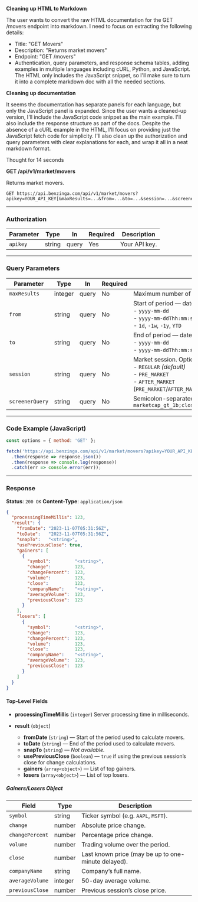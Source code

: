**Cleaning up HTML to Markdown**

The user wants to convert the raw HTML documentation for the GET /movers endpoint into markdown. I need to focus on extracting the following details:

* Title: "GET Movers"
* Description: "Returns market movers"
* Endpoint: "GET /movers"
* Authentication, query parameters, and response schema tables, adding examples in multiple languages including cURL, Python, and JavaScript. The HTML only includes the JavaScript snippet, so I'll make sure to turn it into a complete markdown doc with all the needed sections.

**Cleaning up documentation**

It seems the documentation has separate panels for each language, but only the JavaScript panel is expanded. Since the user wants a cleaned-up version, I'll include the JavaScript code snippet as the main example. I'll also include the response structure as part of the docs. Despite the absence of a cURL example in the HTML, I'll focus on providing just the JavaScript fetch code for simplicity. I'll also clean up the authorization and query parameters with clear explanations for each, and wrap it all in a neat markdown format.


Thought for 14 seconds


**GET /api/v1/market/movers**

Returns market movers.

```http
GET https://api.benzinga.com/api/v1/market/movers?apikey=YOUR_API_KEY[&maxResults=...&from=...&to=...&session=...&screenerQuery=...]
```

---

### Authorization

| Parameter | Type   | In    | Required | Description   |
| --------- | ------ | ----- | -------- | ------------- |
| `apikey`  | string | query | Yes      | Your API key. |

---

### Query Parameters

| Parameter       | Type    | In    | Required | Description                                                                                                                                                   |
| --------------- | ------- | ----- | -------- | ------------------------------------------------------------------------------------------------------------------------------------------------------------- |
| `maxResults`    | integer | query | No       | Maximum number of gainers/losers to return (up to 1000).                                                                                                      |
| `from`          | string  | query | No       | Start of period — date or relative. Supports:<br>- `yyyy-mm-dd`<br>- `yyyy-mm-ddThh:mm:ss`<br>- `1d`, `-1w`, `-1y`, `YTD`                                     |
| `to`            | string  | query | No       | End of period — date or timestamp. Supports:<br>- `yyyy-mm-dd`<br>- `yyyy-mm-ddThh:mm:ss`                                                                     |
| `session`       | string  | query | No       | Market session. Options:<br>- `REGULAR` *(default)*<br>- `PRE_MARKET`<br>- `AFTER_MARKET`<br>(`PRE_MARKET`/`AFTER_MARKET` only return that session’s movers.) |
| `screenerQuery` | string  | query | No       | Semicolon-separated filters, e.g.:<br>`marketcap_gt_1b;close_gt_5;sector_in_technology,healthcare;marketcap_gt_300m;marketcap_lt_2b`                          |

---

### Code Example (JavaScript)

```javascript
const options = { method: 'GET' };

fetch('https://api.benzinga.com/api/v1/market/movers?apikey=YOUR_API_KEY', options)
  .then(response => response.json())
  .then(response => console.log(response))
  .catch(err => console.error(err));
```

---

### Response

**Status**: `200 OK`
**Content-Type**: `application/json`

```json
{
  "processingTimeMillis": 123,
  "result": {
    "fromDate": "2023-11-07T05:31:56Z",
    "toDate":   "2023-11-07T05:31:56Z",
    "snapTo":   "<string>",
    "usePreviousClose": true,
    "gainers": [
      {
        "symbol":         "<string>",
        "change":         123,
        "changePercent":  123,
        "volume":         123,
        "close":          123,
        "companyName":    "<string>",
        "averageVolume":  123,
        "previousClose":  123
      }
    ],
    "losers": [
      {
        "symbol":         "<string>",
        "change":         123,
        "changePercent":  123,
        "volume":         123,
        "close":          123,
        "companyName":    "<string>",
        "averageVolume":  123,
        "previousClose":  123
      }
    ]
  }
}
```

#### Top-Level Fields

* **processingTimeMillis** (`integer`)
  Server processing time in milliseconds.
* **result** (`object`)

  * **fromDate** (`string`) — Start of the period used to calculate movers.
  * **toDate** (`string`) — End of the period used to calculate movers.
  * **snapTo** (`string`) — *Not available.*
  * **usePreviousClose** (`boolean`) — `true` if using the previous session’s close for change calculations.
  * **gainers** (`array<object>`) — List of top gainers.
  * **losers** (`array<object>`) — List of top losers.

##### Gainers/Losers Object

| Field           | Type    | Description                                         |
| --------------- | ------- | --------------------------------------------------- |
| `symbol`        | string  | Ticker symbol (e.g. `AAPL`, `MSFT`).                |
| `change`        | number  | Absolute price change.                              |
| `changePercent` | number  | Percentage price change.                            |
| `volume`        | number  | Trading volume over the period.                     |
| `close`         | number  | Last known price (may be up to one-minute delayed). |
| `companyName`   | string  | Company’s full name.                                |
| `averageVolume` | integer | 50-day average volume.                              |
| `previousClose` | number  | Previous session’s close price.                     |
